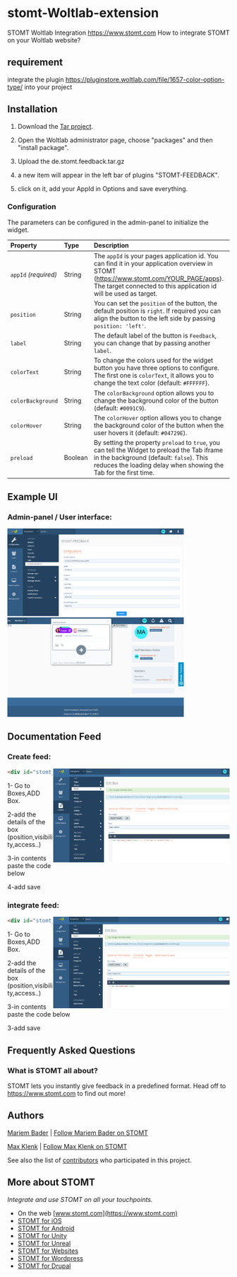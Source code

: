 # stomt-Woltlab-extension
STOMT Woltlab Integration https://www.stomt.com
How to integrate STOMT on your Woltlab website?

## requirement

integrate the plugin https://pluginstore.woltlab.com/file/1657-color-option-type/ into your project

## Installation

1. Download the [Tar project](https://github.com/stomt/stomt-Woltlab-extension/archive/de.stomt.feedback.tar.gz).

2. Open the Woltlab administrator page, choose "packages" and then "install package".

3. Upload the de.stomt.feedback.tar.gz

4. a new item will appear in the left bar of plugins "STOMT-FEEDBACK".

5. click on it, add your AppId in Options and save everything.


### Configuration

The parameters can be configured in the admin-panel to initialize the widget.

| Property | Type | Description |
| :--- | :--- | :--- |
| `appId` _(required)_ | String | The `appId` is your pages application id. You can find it in your application overview in STOMT (https://www.stomt.com/YOUR_PAGE/apps). The target connected to this application id will be used as target. |
| `position` | String | You can set the `position` of the button, the default position is `right`. If required you can align the button to the left side by passing `position: 'left'`. |
| `label` | String | The default label of the button is `Feedback`, you can change that by passing another `label`. |
| `colorText` | String | To change the colors used for the widget button you have three options to configure. The first one is `colorText`, it allows you to change the text color (default: `#FFFFFF`). |
| `colorBackground` | String | The `colorBackground` option allows you to change the background color of the button (default: `#0091C9`). |
| `colorHover` | String | The `colorHover` option allows you to change the background color of the button when the user hovers it (default: `#04729E`). |
| `preload` | Boolean | By setting the property `preload` to `true`, you can tell the Widget to preload the Tab iframe in the background (default: `false`). This reduces the loading delay when showing the Tab for the first time. |


## Example UI

### Admin-panel / User interface:

<img alt="Easy Integration" width="400" src="screenshots/admin_panel.png"/>

<img alt="Easy Integration" width="400" src="screenshots/user_interface.png"/>

## Documentation Feed
### Create feed:
<img alt="Easy Integration" align="right" width="400" src="screenshots/feed_create.PNG"/>

```html
<div id="stomt_create"></div>
```
1- Go to Boxes,ADD Box.

2-add the details of the box (position,visibility,access..)

3-in contents paste the code below

4-add save



### integrate feed:
<img alt="Easy Integration" align="right" width="400" src="screenshots/feed_integration.PNG"/>

```html
<div id="stomt_feed"></div>
```
1- Go to Boxes,ADD Box.

2-add the details of the box (position,visibility,access..)

3-in contents paste the code below

3-add save

## Frequently Asked Questions

### What is STOMT all about?

STOMT lets you instantly give feedback in a predefined format. Head off to https://www.stomt.com to find out more!


## Authors

[Mariem Bader](https://github.com/mariembader123) | [Follow Mariem Bader on STOMT](https://www.stomt.com/mariem-bader)

[Max Klenk](https://github.com/maxklenk) | [Follow Max Klenk on STOMT](https://www.stomt.com/max-klenk)

See also the list of [contributors](https://github.com/stomt/stomt-joomla-extension/contributors) who participated in this project.


## More about STOMT

*Integrate and use STOMT on all your touchpoints.*

* On the web [www.stomt.com](https://www.stomt.com)
* [STOMT for iOS](http://stomt.co/ios)
* [STOMT for Android](http://stomt.co/android)
* [STOMT for Unity](http://stomt.co/unity)
* [STOMT for Unreal](http://stomt.co/unreal)
* [STOMT for Websites](http://stomt.co/web)
* [STOMT for Wordpress](http://stomt.co/wordpress)
* [STOMT for Drupal](http://stomt.co/drupal)
